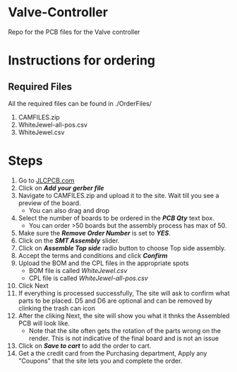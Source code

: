 # Valve-Controller
Repo for the PCB files for the Valve controller

# Instructions for ordering

## Required Files
All the required files can be found in ./OrderFiles/
1. CAMFILES.zip
2. WhiteJewel-all-pos.csv
3. WhiteJewel.csv

# Steps
1. Go to [JLCPCB.com](https://cart.jlcpcb.com/quote?orderType=1&stencilWidth=100&stencilLength=100&stencilCounts=5&stencilLayer=2&stencilPly=1.6&steelmeshSellingPriceRecordNum=A8256537-5522-491C-965C-646F5842AEC9&purchaseNumber=)
2. Click on ***Add your gerber file***
3. Navigate to CAMFILES.zip and upload it to the site. Wait till you see a preview of the board.
   - You can also drag and drop
4. Select the number of boards to be ordered in the ***PCB Qty*** text box.
    - You can order >50 boards but the assembly process has max of 50.
5. Make sure the ***Remove Order Number*** is set to ***YES***. 
6. Click on the ***SMT Assembly*** slider.
7. Click on ***Assemble Top side*** radio button to choose Top side assembly.
8. Accept the terms and conditions and click ***Confirm***
9. Upload the BOM and the CPL files in the appropriate spots
    - BOM file is called *WhiteJewel.csv*
    - CPL file is called *WhiteJewel-all-pos.csv*
10. Click Next 
11. If everything is processed successfully, The site will ask to confirm what parts to be placed. D5 and D6 are optional and can be removed by
clinking the trash can icon
12. After the cliking Next, the site will show you what it thnks the Assembled PCB will look like. 
    - Note that the site often gets the rotation of the parts wrong on the render. This is not indicative of the final board and is not an issue
13. Click on ***Save to cart*** to add the order to cart. 
14. Get a the credit card from the Purchasing department, Apply any "Coupons" that the site lets you and complete the order.
